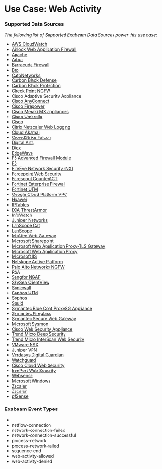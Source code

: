 Use Case: Web Activity
======================

### Supported Data Sources

_The following list of Supported Exabeam Data Sources power this use case:_

* [AWS CloudWatch](../DataSources/datasource_aws_cloudwatch_aws_cloudwatch.md)
* [Airlock Web Application Firewall](../DataSources/datasource_airlock_web_application_firewall_airlock_web_application_firewall.md)
* [Apache](../DataSources/datasource_apache_apache.md)
* [Arbor](../DataSources/datasource_arbor_availability_protection_system_arbor.md)
* [Barracuda Firewall](../DataSources/datasource_barracuda_firewall_barracuda_firewall.md)
* [Bro](../DataSources/datasource_bro_bro.md)
* [CatoNetworks](../DataSources/datasource_catonetworks_catonetworks.md)
* [Carbon Black Defense](../DataSources/datasource_cb_defense_carbon_black_defense.md)
* [Carbon Black Protection](../DataSources/datasource_cb_protection_carbon_black_protection.md)
* [Check Point NGFW](../DataSources/datasource_check_point_ngfw_check_point_ngfw.md)
* [Cisco Adaptive Security Appliance](../DataSources/datasource_cisco_adaptive_security_appliance_cisco_adaptive_security_appliance.md)
* [Cisco AnyConnect](../DataSources/datasource_cisco_anyconnect_cisco_anyconnect.md)
* [Cisco Firepower](../DataSources/datasource_cisco_firepower_cisco_firepower.md)
* [Cisco Meraki MX appliances](../DataSources/datasource_cisco_meraki_mx_appliances_cisco_meraki_mx_appliances.md)
* [Cisco Umbrella](../DataSources/datasource_cisco_umbrella_cisco_umbrella.md)
* [Cisco](../DataSources/datasource_cisco_cisco.md)
* [Citrix Netscaler Web Logging](../DataSources/datasource_citrix_netscaler_web_logging_citrix_netscaler_web_logging.md)
* [Cloud Akamai](../DataSources/datasource_cloud_akamai_cloud_akamai.md)
* [CrowdStrike Falcon](../DataSources/datasource_crowdstrike_falcon_crowdstrike_falcon.md)
* [Digital Arts](../DataSources/datasource_digital_arts_digital_arts.md)
* [Dtex](../DataSources/datasource_dtex_dtex.md)
* [EdgeWave](../DataSources/datasource_edgewave_edgewave.md)
* [F5 Advanced Firewall Module](../DataSources/datasource_f5_advanced_firewall_module_f5_advanced_firewall_module.md)
* [F5](../DataSources/datasource_f5_f5.md)
* [FireEye Network Security (NX)](../DataSources/datasource_fireeye_network_security_(nx)_fireeye_network_security_(nx).md)
* [Forcepoint Web Security](../DataSources/datasource_forcepoint_web_security_forcepoint_web_security.md)
* [Forescout CounterACT](../DataSources/datasource_forescout_counteract_forescout_counteract.md)
* [Fortinet Enterprise Firewall](../DataSources/datasource_fortinet_enterprise_firewall_fortinet_enterprise_firewall.md)
* [Fortinet UTM](../DataSources/datasource_fortinet_utm_fortinet_utm.md)
* [Google Cloud Platform VPC](../DataSources/datasource_google_cloud_platform_vpc_google_cloud_platform_vpc.md)
* [Huawei](../DataSources/datasource_huawei_enterprise_network_firewall_huawei.md)
* [IPTables](../DataSources/datasource_iptables_iptables.md)
* [IXIA ThreatArmor](../DataSources/datasource_ixia_threatarmor_ixia_threatarmor.md)
* [InfoWatch](../DataSources/datasource_infowatch_infowatch.md)
* [Juniper Networks](../DataSources/datasource_juniper_srx_juniper_networks.md)
* [LanScope Cat](../DataSources/datasource_lanscope_cat_lanscope_cat.md)
* [LanScope](../DataSources/datasource_lanscope_lanscope.md)
* [McAfee Web Gateway](../DataSources/datasource_mcafee_web_gateway_mcafee_web_gateway.md)
* [Microsoft Sharepoint](../DataSources/datasource_microsoft_sharepoint_microsoft_sharepoint.md)
* [Microsoft Web Application Proxy-TLS Gateway](../DataSources/datasource_microsoft_web_application_proxy-tls_gateway_microsoft_web_application_proxy-tls_gateway.md)
* [Microsoft Web Application Proxy](../DataSources/datasource_microsoft_web_application_proxy_microsoft_web_application_proxy.md)
* [Microsoft IIS](../DataSources/datasource_microsoft_microsoft_iis.md)
* [Netskope Active Platform](../DataSources/datasource_netskope_active_platform_netskope_active_platform.md)
* [Palo Alto Networks NGFW](../DataSources/datasource_palo_alto_networks_ngfw_palo_alto_networks_ngfw.md)
* [RSA](../DataSources/datasource_rsa_rsa.md)
* [Sangfor NGAF](../DataSources/datasource_sangfor_ngaf_sangfor_ngaf.md)
* [SkySea ClientView](../DataSources/datasource_skysea_clientview_skysea_clientview.md)
* [Sonicwall](../DataSources/datasource_sonicwall_sonicwall.md)
* [Sophos UTM](../DataSources/datasource_sophos_utm_sophos_utm.md)
* [Sophos](../DataSources/datasource_sophos_sophos.md)
* [Squid](../DataSources/datasource_squid_squid.md)
* [Symantec Blue Coat ProxySG Appliance](../DataSources/datasource_symantec_blue_coat_proxysg_appliance_symantec_blue_coat_proxysg_appliance.md)
* [Symantec Fireglass](../DataSources/datasource_symantec_fireglass_symantec_fireglass.md)
* [Symantec Secure Web Gateway](../DataSources/datasource_symantec_secure_web_gateway_symantec_secure_web_gateway.md)
* [Microsoft Sysmon](../DataSources/datasource_sysmon_microsoft_sysmon.md)
* [Cisco Web Security Appliance](../DataSources/datasource_threat_cisco_web_security_appliance.md)
* [Trend Micro Deep Security](../DataSources/datasource_trend_micro_deep_security_trend_micro_deep_security.md)
* [Trend Micro InterScan Web Security](../DataSources/datasource_trend_micro_interscan_web_security_trend_micro_interscan_web_security.md)
* [VMware NSX](../DataSources/datasource_vmware_nsx_vmware_nsx.md)
* [Juniper VPN](../DataSources/datasource_vpn_juniper_vpn.md)
* [Verdasys Digital Guardian](../DataSources/datasource_verdasys_digital_guardian_verdasys_digital_guardian.md)
* [Watchguard](../DataSources/datasource_watchguard_watchguard.md)
* [Cisco Cloud Web Security](../DataSources/datasource_web_proxy_cisco_cloud_web_security.md)
* [IronPort Web Security](../DataSources/datasource_web_proxy_ironport_web_security.md)
* [Websense](../DataSources/datasource_websense_websense.md)
* [Microsoft Windows](../DataSources/datasource_windows_microsoft_windows.md)
* [Zscaler](../DataSources/datasource_zscaler_internet_access_zscaler.md)
* [Zscaler](../DataSources/datasource_zscaler_zscaler.md)
* [pfSense](../DataSources/datasource_pfsense_pfsense.md)


### Exabeam Event Types

- 
- netflow-connection
- network-connection-failed
- network-connection-successful
- process-network
- process-network-failed
- sequence-end
- web-activity-allowed
- web-activity-denied
